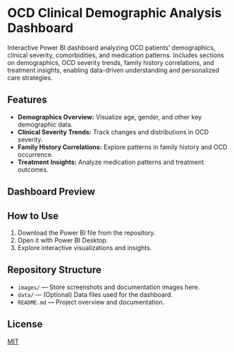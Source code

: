 # OCD Clinical Demographic Analysis Dashboard

Interactive Power BI dashboard analyzing OCD patients’ demographics, clinical severity, comorbidities, and medication patterns. Includes sections on demographics, OCD severity trends, family history correlations, and treatment insights, enabling data-driven understanding and personalized care strategies.

## Features

- **Demographics Overview:** Visualize age, gender, and other key demographic data.
- **Clinical Severity Trends:** Track changes and distributions in OCD severity.
- **Family History Correlations:** Explore patterns in family history and OCD occurrence.
- **Treatment Insights:** Analyze medication patterns and treatment outcomes.

## Dashboard Preview

<!-- Once you upload your screenshot to the `images/` folder, display it below like so: -->
<!-- ![OCD Dashboard Screenshot](images/dashboard-screenshot.png) -->

## How to Use

1. Download the Power BI file from the repository.
2. Open it with Power BI Desktop.
3. Explore interactive visualizations and insights.

## Repository Structure

- `images/` — Store screenshots and documentation images here.
- `data/` — (Optional) Data files used for the dashboard.
- `README.md` — Project overview and documentation.

## License

[MIT](LICENSE)
